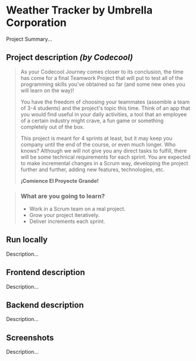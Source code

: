 # Weather Tracker by Umbrella Corporation

Project Summary...

## Project description <em>(by Codecool)</em>

> As your Codecool Journey comes closer to its conclusion, the time has come for a final Teamwork Project that will put
> to test all of the programming skills you've obtained so far (and some new ones you will learn on the way)!
>
> You have the freedom of choosing your teammates (assemble a team of 3-4 students) and the project's topic this time.
> Think of an app that you would find useful in your daily activities, a tool that an employee of a certain industry might
> crave, a fun game or something completely out of the box.
>
> This project is meant for 4 sprints at least, but it may keep you company until the end of the course, or even much
> longer. Who knows? Although we will not give you any direct tasks to fulfill, there will be some technical requirements
> for each sprint. You are expected to make incremental changes in a Scrum way, developing the project further and further,
> adding new features, technologies, etc.
>
> <b>¡Comience El Proyecte Grande!</b>

> ### What are you going to learn?
> - Work in a Scrum team on a real project.
> - Grow your project iteratively.
> - Deliver increments each sprint.

## Run locally

Description...

## Frontend description

Description...

## Backend description

Description...

## Screenshots

Description...
